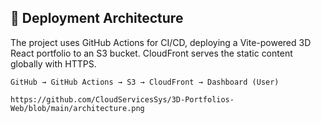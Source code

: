 ## 🚀 Deployment Architecture

The project uses GitHub Actions for CI/CD, deploying a Vite-powered 3D React portfolio to an S3 bucket. CloudFront serves the static content globally with HTTPS.

```plaintext
GitHub → GitHub Actions → S3 → CloudFront → Dashboard (User)

https://github.com/CloudServicesSys/3D-Portfolios-Web/blob/main/architecture.png
